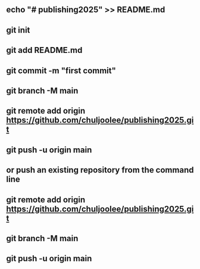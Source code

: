 ##

## echo "# publishing2025" >> README.md

## git init

## git add README.md

## git commit -m "first commit"

## git branch -M main

## git remote add origin https://github.com/chuljoolee/publishing2025.git

## git push -u origin main

## or push an existing repository from the command line

## git remote add origin https://github.com/chuljoolee/publishing2025.git

## git branch -M main

## git push -u origin main
